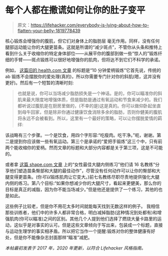 # 每个人都在撒谎如何让你的肚子变平

> 原文：<https://lifehacker.com/everybody-is-lying-about-how-to-flatten-your-belly-1819778439>

核心锻炼会增强你的腹肌，但它们对身体上的脂肪层 毫无作用。同样，没有任何腿部运动能让你的大腿更苗条。这就是所谓的“减少斑点”，不管你从头条和推特上看到什么关于收缩你的特定身体部位——从展平你的腹部到做一些“惊人的”锻炼纤细的手臂——斑点锻炼可以很好地增强你的肌肉，但将达不到它们不科学的承诺。



例如， [这篇旧的 health.com 文章](http://www.health.com/fitness/a-10-minute-love-handle-workout) 的标题是“10 分钟爱柄锻炼”它首先说，传统的 ab 锻炼不会摆脱你的爱处理(真的)，所以你需要专门针对你的斜肌(嗯，这并没有更好)。然后有一个短暂的清晰时刻:

> 也就是说，你可以当场减少脂肪损失是一个神话。是的，你可以瞄准你的斜肌来最大限度地增强体质，但是脂肪是通过有氧运动和节食来减少的。我们都听说过腹肌是在厨房里做的，(不幸的是)这是真的。你可以做仰卧起坐直到母牛回家，但是除非你通过健康饮食消除多余的脂肪，否则你健美的腹肌将永远不会被看到。所以，这里有一个最好的策略，可以让你摆脱爱情的羁绊:

该战略有三个步骤。一个是饮食，用四个字形容:“吃瘦肉。吃干净。”呃，谢谢。第二是提到你应该做一些有氧运动。第三个是承诺的“爱把手锻炼”这三个中，只有前两个能收缩你的爱柄。然而文章的标题和大部分内容都是关于第三项，这是不可能的。

或者拿 [这篇 shape.com 文章](https://www.shape.com/fitness/workouts/best-inner-thigh-exercises-all-time) 上的“女性最佳大腿内侧练习”他们请 16 名教练“分享他们塑造苗条臀部和大腿的最佳动作”，尽管没有任何动作可以让你的臀部和大腿变得更苗条。(你*可以*锻炼肌肉让它变大。)前七名教练尽职尽责地提供强化大腿内侧的练习。第八个目标:“如果你想减少你的大腿尺寸，看起来更健美，那么你的目标是真正的减脂，因为你不能当场减少。”但是他还是提供了一个练习，其他的也是如此。

这些例子比较老，但是你不用花太多时间就能每天找到无数这样的例子。 我相信那些训练者，他们中的许多人都非常合格，明白减掉脂肪(这种情况到处都有)和增强肌肉(你可以瞄准)之间的区别。其他几个人提到他们选择了燃烧大量卡路里的运动，这似乎是对事实的认可。但是这些文章倾向于写出来，包装成一个标题，直接与运动生理学的事实相矛盾。所以把它当作一个提醒:锻炼对你的整体健康有好处，但是你不能像杂志封面那样“瞄准”减肥。

*本帖最初发表于 2017 年，2020 年更新，以符合 Lifehacker 风格指南。*